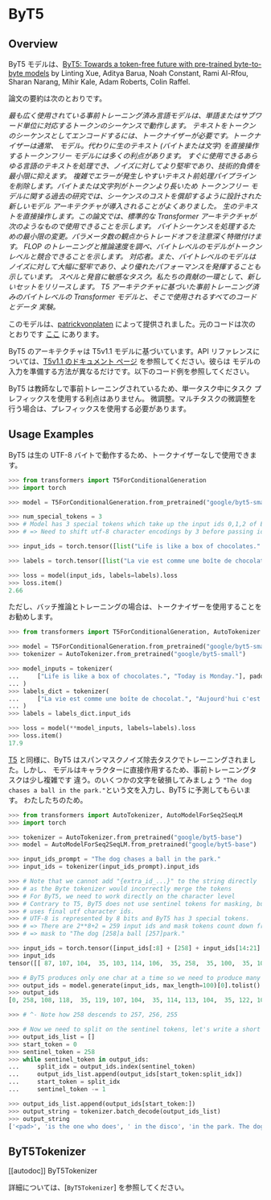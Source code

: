 <!--Copyright 2021 The HuggingFace Team. All rights reserved.

Licensed under the Apache License, Version 2.0 (the "License"); you may not use this file except in compliance with
the License. You may obtain a copy of the License at

http://www.apache.org/licenses/LICENSE-2.0

Unless required by applicable law or agreed to in writing, software distributed under the License is distributed on
an "AS IS" BASIS, WITHOUT WARRANTIES OR CONDITIONS OF ANY KIND, either express or implied. See the License for the
specific language governing permissions and limitations under the License.

⚠️ Note that this file is in Markdown but contain specific syntax for our doc-builder (similar to MDX) that may not be
rendered properly in your Markdown viewer.

-->

# ByT5

## Overview

ByT5 モデルは、[ByT5: Towards a token-free future with pre-trained byte-to-byte models](https://huggingface.co/papers/2105.13626) by Linting Xue, Aditya Barua, Noah Constant, Rami Al-Rfou, Sharan Narang, Mihir
Kale, Adam Roberts, Colin Raffel.

論文の要約は次のとおりです。

*最も広く使用されている事前トレーニング済み言語モデルは、単語またはサブワード単位に対応するトークンのシーケンスで動作します。
テキストをトークンのシーケンスとしてエンコードするには、トークナイザーが必要です。トークナイザーは通常、
モデル。代わりに生のテキスト (バイトまたは文字) を直接操作するトークンフリー モデルには多くの利点があります。
すぐに使用できるあらゆる言語のテキストを処理でき、ノイズに対してより堅牢であり、技術的負債を最小限に抑えます。
複雑でエラーが発生しやすいテキスト前処理パイプラインを削除します。バイトまたは文字列がトークンより長いため
トークンフリー モデルに関する過去の研究では、シーケンスのコストを償却するように設計された新しいモデル アーキテクチャが導入されることがよくありました。
生のテキストを直接操作します。この論文では、標準的な Transformer アーキテクチャが次のようなもので使用できることを示します。
バイトシーケンスを処理するための最小限の変更。パラメータ数の観点からトレードオフを注意深く特徴付けます。
FLOP のトレーニングと推論速度を調べ、バイトレベルのモデルがトークンレベルと競合できることを示します。
対応者。また、バイトレベルのモデルはノイズに対して大幅に堅牢であり、より優れたパフォーマンスを発揮することも示しています。
スペルと発音に敏感なタスク。私たちの貢献の一環として、新しいセットをリリースします。
T5 アーキテクチャに基づいた事前トレーニング済みのバイトレベルの Transformer モデルと、そこで使用されるすべてのコードとデータ
実験。*

このモデルは、[patrickvonplaten](https://huggingface.co/patrickvonplaten) によって提供されました。元のコードは次のとおりです
[ここ](https://github.com/google-research/byt5) にあります。

<Tip>

ByT5 のアーキテクチャは T5v1.1 モデルに基づいています。API リファレンスについては、[T5v1.1 のドキュメント ページ](t5v1.1) を参照してください。彼らは
モデルの入力を準備する方法が異なるだけです。以下のコード例を参照してください。

</Tip>

ByT5 は教師なしで事前トレーニングされているため、単一タスク中にタスク プレフィックスを使用する利点はありません。
微調整。マルチタスクの微調整を行う場合は、プレフィックスを使用する必要があります。

## Usage Examples

ByT5 は生の UTF-8 バイトで動作するため、トークナイザーなしで使用できます。

```python
>>> from transformers import T5ForConditionalGeneration
>>> import torch

>>> model = T5ForConditionalGeneration.from_pretrained("google/byt5-small")

>>> num_special_tokens = 3
>>> # Model has 3 special tokens which take up the input ids 0,1,2 of ByT5.
>>> # => Need to shift utf-8 character encodings by 3 before passing ids to model.

>>> input_ids = torch.tensor([list("Life is like a box of chocolates.".encode("utf-8"))]) + num_special_tokens

>>> labels = torch.tensor([list("La vie est comme une boîte de chocolat.".encode("utf-8"))]) + num_special_tokens

>>> loss = model(input_ids, labels=labels).loss
>>> loss.item()
2.66
```

ただし、バッチ推論とトレーニングの場合は、トークナイザーを使用することをお勧めします。


```python
>>> from transformers import T5ForConditionalGeneration, AutoTokenizer

>>> model = T5ForConditionalGeneration.from_pretrained("google/byt5-small")
>>> tokenizer = AutoTokenizer.from_pretrained("google/byt5-small")

>>> model_inputs = tokenizer(
...     ["Life is like a box of chocolates.", "Today is Monday."], padding="longest", return_tensors="pt"
... )
>>> labels_dict = tokenizer(
...     ["La vie est comme une boîte de chocolat.", "Aujourd'hui c'est lundi."], padding="longest", return_tensors="pt"
... )
>>> labels = labels_dict.input_ids

>>> loss = model(**model_inputs, labels=labels).loss
>>> loss.item()
17.9
```

[T5](t5) と同様に、ByT5 はスパンマスクノイズ除去タスクでトレーニングされました。しかし、
モデルはキャラクターに直接作用するため、事前トレーニングタスクは少し複雑です
違う。のいくつかの文字を破損してみましょう
`"The dog chases a ball in the park."`という文を入力し、ByT5 に予測してもらいます。
わたしたちのため。

```python
>>> from transformers import AutoTokenizer, AutoModelForSeq2SeqLM
>>> import torch

>>> tokenizer = AutoTokenizer.from_pretrained("google/byt5-base")
>>> model = AutoModelForSeq2SeqLM.from_pretrained("google/byt5-base")

>>> input_ids_prompt = "The dog chases a ball in the park."
>>> input_ids = tokenizer(input_ids_prompt).input_ids

>>> # Note that we cannot add "{extra_id_...}" to the string directly
>>> # as the Byte tokenizer would incorrectly merge the tokens
>>> # For ByT5, we need to work directly on the character level
>>> # Contrary to T5, ByT5 does not use sentinel tokens for masking, but instead
>>> # uses final utf character ids.
>>> # UTF-8 is represented by 8 bits and ByT5 has 3 special tokens.
>>> # => There are 2**8+2 = 259 input ids and mask tokens count down from index 258.
>>> # => mask to "The dog [258]a ball [257]park."

>>> input_ids = torch.tensor([input_ids[:8] + [258] + input_ids[14:21] + [257] + input_ids[28:]])
>>> input_ids
tensor([[ 87, 107, 104,  35, 103, 114, 106,  35, 258,  35, 100,  35, 101, 100, 111, 111, 257,  35, 115, 100, 117, 110,  49,   1]])

>>> # ByT5 produces only one char at a time so we need to produce many more output characters here -> set `max_length=100`.
>>> output_ids = model.generate(input_ids, max_length=100)[0].tolist()
>>> output_ids
[0, 258, 108, 118,  35, 119, 107, 104,  35, 114, 113, 104,  35, 122, 107, 114,  35, 103, 114, 104, 118, 257,  35, 108, 113,  35, 119, 107, 104,  35, 103, 108, 118, 102, 114, 256, 108, 113,  35, 119, 107, 104, 35, 115, 100, 117, 110,  49,  35,  87, 107, 104,  35, 103, 114, 106, 35, 108, 118,  35, 119, 107, 104,  35, 114, 113, 104,  35, 122, 107, 114,  35, 103, 114, 104, 118,  35, 100,  35, 101, 100, 111, 111,  35, 108, 113, 255,  35, 108, 113,  35, 119, 107, 104,  35, 115, 100, 117, 110,  49]

>>> # ^- Note how 258 descends to 257, 256, 255

>>> # Now we need to split on the sentinel tokens, let's write a short loop for this
>>> output_ids_list = []
>>> start_token = 0
>>> sentinel_token = 258
>>> while sentinel_token in output_ids:
...     split_idx = output_ids.index(sentinel_token)
...     output_ids_list.append(output_ids[start_token:split_idx])
...     start_token = split_idx
...     sentinel_token -= 1

>>> output_ids_list.append(output_ids[start_token:])
>>> output_string = tokenizer.batch_decode(output_ids_list)
>>> output_string
['<pad>', 'is the one who does', ' in the disco', 'in the park. The dog is the one who does a ball in', ' in the park.']
```

## ByT5Tokenizer

[[autodoc]] ByT5Tokenizer

詳細については、[`ByT5Tokenizer`] を参照してください。